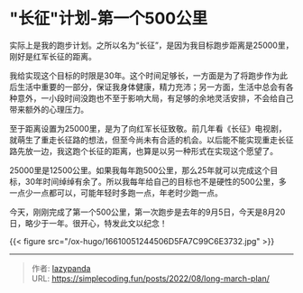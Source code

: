 # &#34;长征&#34;计划-第一个500公里


实际上是我的跑步计划。之所以名为“长征”，是因为我目标跑步距离是25000里，刚好是红军长征的距离。

我给实现这个目标的时限是30年。这个时间足够长，一方面是为了将跑步作为此后生活中重要的一部分，保证我身体健康，精力充沛；另一方面，生活中总会有各种意外，一小段时间没跑也不至于影响大局，有足够的余地灵活安排，不会给自己带来额外的心理压力。

至于距离设置为25000里，是为了向红军长征致敬。前几年看《长征》电视剧，就萌生了重走长征路的想法，但至今尚未有合适的机会。以后能不能实现重走长征路先放一边，我这跑个长征的距离，也算是以另一种形式在实现这个愿望了。

25000里是12500公里。如果我每年跑500公里，那么25年就可以完成这个目标，30年时间绰绰有余了。所以我每年给自己的目标也不是硬性的500公里，多一点少一点都可以，可能年轻时多跑一点，年老时少跑一点。

今天，刚刚完成了第一个500公里，第一次跑步是去年的9月5日，今天是8月20日，略少于一年。很开心，特发此文以纪念！

{{&lt; figure src=&#34;/ox-hugo/16610051244506D5FA7C99C6E3732.jpg&#34; &gt;}}


---

> 作者: [lazypanda](https://github.com/wanghuibin0)  
> URL: https://simplecoding.fun/posts/2022/08/long-march-plan/  

